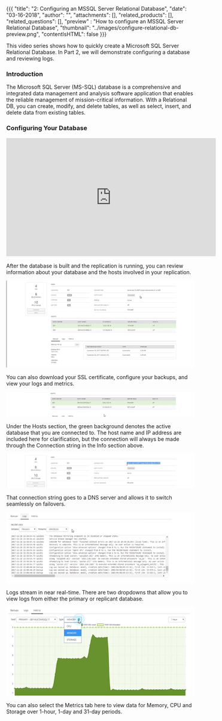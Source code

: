 {{{
  "title": "2: Configuring an MSSQL Server Relational Database",
  "date": "03-16-2018",
  "author": "",
  "attachments": [],
  "related_products": [],
  "related_questions": [],
  "preview" : "How to configure an MSSQL Server Relational Database",
  "thumbnail": "../images/configure-relational-db-preview.png",
  "contentIsHTML": false
}}}

This video series shows how to quickly create a Microsoft SQL Server Relational Database. In Part 2, we will demonstrate configuring a database and reviewing logs.

### Introduction

The Microsoft SQL Server (MS-SQL) database is a comprehensive and integrated data management and analysis software application that enables the reliable management of mission-critical information. With a Relational DB, you can create, modify, and delete tables, as well as select, insert, and delete data from existing tables.

### Configuring Your Database

<iframe width="560" height="315" src="https://player.vimeo.com/video/255619790" frameborder="0" allowfullscreen></iframe>

After the database is built and the replication is running, you can review information about your database and the hosts involved in your replication.

![RDBS Configure Database](../images/rdbs/configure1.png)

You can also download your SSL certificate, configure your backups, and view your logs and metrics.

![RDBS Configure Database](../images/rdbs/configure2.png)

Under the Hosts section, the green background denotes the active database that you are connected to. The host name and IP address are included here for clarification, but the connection will always be made through the Connection string in the Info section above.

![RDBS Configure Database](../images/rdbs/configure3.png)

That connection string goes to a DNS server and allows it to switch seamlessly on failovers.

![RDBS Configure Database](../images/rdbs/configure4.png)

Logs stream in near real-time. There are two dropdowns that allow you to view logs from either the primary or replicant database.

![RDBS Configure Database](../images/rdbs/configure5.png)

You can also select the Metrics tab here to view data for Memory, CPU and Storage over 1-hour, 1-day and 31-day periods.
